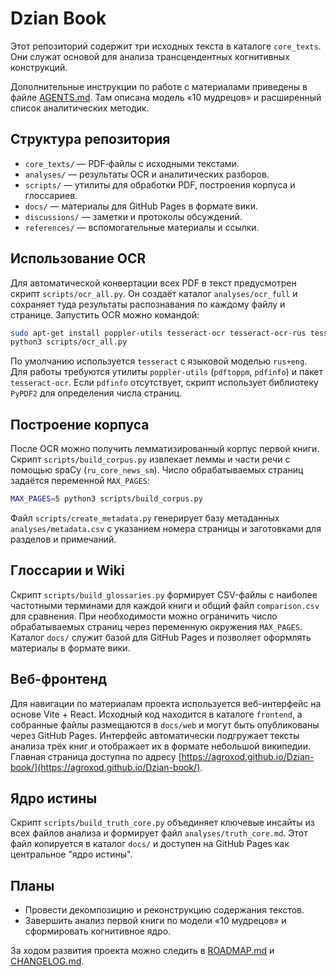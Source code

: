 # Dzian Book

Этот репозиторий содержит три исходных текста в каталоге `core_texts`. Они служат основой для анализа трансцендентных когнитивных конструкций.

Дополнительные инструкции по работе с материалами приведены в файле [AGENTS.md](AGENTS.md). Там описана модель «10 мудрецов» и расширенный список аналитических методик.

## Структура репозитория

- `core_texts/` — PDF‑файлы с исходными текстами.
- `analyses/` — результаты OCR и аналитических разборов.
- `scripts/` — утилиты для обработки PDF, построения корпуса и глоссариев.
- `docs/` — материалы для GitHub Pages в формате вики.
- `discussions/` — заметки и протоколы обсуждений.
- `references/` — вспомогательные материалы и ссылки.

## Использование OCR

Для автоматической конвертации всех PDF в текст предусмотрен скрипт `scripts/ocr_all.py`. Он создаёт каталог `analyses/ocr_full` и сохраняет туда результаты распознавания по каждому файлу и странице. Запустить OCR можно командой:

```bash
sudo apt-get install poppler-utils tesseract-ocr tesseract-ocr-rus tesseract-ocr-eng
python3 scripts/ocr_all.py
```

По умолчанию используется `tesseract` с языковой моделью `rus+eng`. Для работы требуются утилиты `poppler-utils` (`pdftoppm`, `pdfinfo`) и пакет `tesseract-ocr`. Если `pdfinfo` отсутствует, скрипт использует библиотеку `PyPDF2` для определения числа страниц.

## Построение корпуса

После OCR можно получить лемматизированный корпус первой книги. Скрипт `scripts/build_corpus.py` извлекает леммы и части речи с помощью spaCy (`ru_core_news_sm`). Число обрабатываемых страниц задаётся переменной `MAX_PAGES`:

```bash
MAX_PAGES=5 python3 scripts/build_corpus.py
```

Файл `scripts/create_metadata.py` генерирует базу метаданных `analyses/metadata.csv` с указанием номера страницы и заготовками для разделов и примечаний.

## Глоссарии и Wiki

Скрипт `scripts/build_glossaries.py` формирует CSV-файлы с наиболее частотными терминами для каждой книги и общий файл `comparison.csv` для сравнения. При необходимости можно ограничить число обрабатываемых страниц через переменную окружения `MAX_PAGES`. Каталог `docs/` служит базой для GitHub Pages и позволяет оформлять материалы в формате вики.

## Веб-фронтенд

Для навигации по материалам проекта используется веб-интерфейс на основе Vite + React. Исходный код находится в каталоге `frontend`, а собранные файлы размещаются в `docs/web` и могут быть опубликованы через GitHub Pages. Интерфейс автоматически подгружает тексты анализа трёх книг и отображает их в формате небольшой википедии. Главная страница доступна по адресу [https://agroxod.github.io/Dzian-book/](https://agroxod.github.io/Dzian-book/).

## Ядро истины

Скрипт `scripts/build_truth_core.py` объединяет ключевые инсайты из всех файлов анализа и формирует файл `analyses/truth_core.md`. Этот файл копируется в каталог `docs/` и доступен на GitHub Pages как центральное "ядро истины".

## Планы

- Провести декомпозицию и реконструкцию содержания текстов.
- Завершить анализ первой книги по модели «10 мудрецов» и сформировать когнитивное ядро.

За ходом развития проекта можно следить в [ROADMAP.md](ROADMAP.md) и [CHANGELOG.md](CHANGELOG.md).
